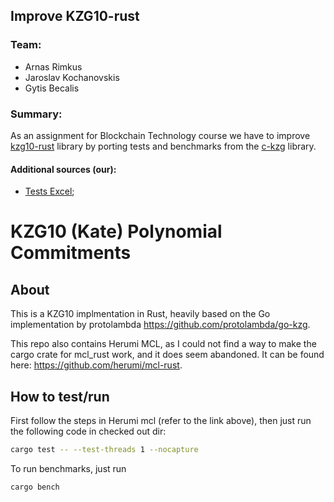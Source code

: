 ## Improve KZG10-rust
### Team:
- Arnas Rimkus
- Jaroslav Kochanovskis
- Gytis Becalis

### Summary:
As an assignment for Blockchain Technology course we have to improve [kzg10-rust](https://github.com/UndeadRat22/kzg10-rust) library by porting tests and benchmarks from the [c-kzg](https://github.com/benjaminion/c-kzg) library.

#### Additional sources (our):
- [Tests Excel](https://docs.google.com/spreadsheets/d/1pp2ou4aIsSjNDQ8XuvN6Dh0LmMSiK4ekxlNIHFfE3kY/edit?usp=sharing);


# KZG10 (Kate) Polynomial Commitments

## About

This is a KZG10 implmentation in Rust, heavily based on the Go implementation by protolambda https://github.com/protolambda/go-kzg.

This repo also contains Herumi MCL, as I could not find a way to make the cargo crate for mcl_rust work, and it does seem abandoned. It can be found here: https://github.com/herumi/mcl-rust.

## How to test/run

First follow the steps in Herumi mcl (refer to the link above), then just run the following code in checked out dir:

```bash
cargo test -- --test-threads 1 --nocapture
```

To run benchmarks, just run

```bash
cargo bench
```
